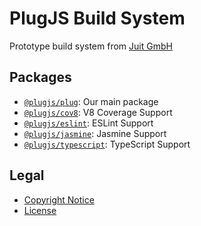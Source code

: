 PlugJS Build System
===================

Prototype build system from [Juit GmbH](https://www.juit.com/)

Packages
--------

* [`@plugjs/plug`](./workspaces/plug/README.md): Our main package
* [`@plugjs/cov8`](./workspaces/plug/README.md): V8 Coverage Support
* [`@plugjs/eslint`](./workspaces/plug/README.md): ESLint Support
* [`@plugjs/jasmine`](./workspaces/plug/README.md): Jasmine Support
* [`@plugjs/typescript`](./workspaces/plug/README.md): TypeScript Support

Legal
--------

* [Copyright Notice](NOTICE.md)
* [License](LICENSE.md)
